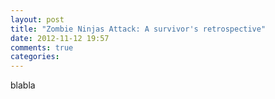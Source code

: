 ```yaml
---
layout: post
title: "Zombie Ninjas Attack: A survivor's retrospective"
date: 2012-11-12 19:57
comments: true
categories: 
---
```

blabla